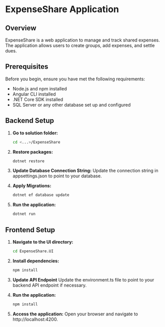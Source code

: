 # ExpenseShare Application

## Overview

ExpenseShare is a web application to manage and track shared expenses. The application allows users to create groups, add expenses, and settle dues.

## Prerequisites

Before you begin, ensure you have met the following requirements:
- Node.js and npm installed
- Angular CLI installed
- .NET Core SDK installed
- SQL Server or any other database set up and configured

## Backend Setup

1. **Go to solution folder:**

   ```bash
   cd <...>/ExpenseShare
   ```

2. **Restore packages:**

   ```bash
   dotnet restore
   ```
   
3. **Update Database Connection String:**
   Update the connection string in appsettings.json to point to your database.

4. **Apply Migrations:**

   ```bash
   dotnet ef database update
   ```
   
5. **Run the application:**

   ```bash
   dotnet run
   ```
   

## Frontend Setup

1. **Navigate to the UI directory:**

   ```bash
   cd ExpenseShare.UI
   ```

2. **Install dependencies:**

   ```bash
   npm install
   ```

3. **Update API Endpoint**
   Update the environment.ts file to point to your backend API endpoint if necessary.

4. **Run the application:**

   ```bash
   npm install
   ```

5. **Access the application:**
   Open your browser and navigate to http://localhost:4200.